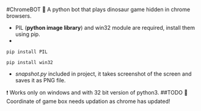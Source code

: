 #ChromeBOT
:frog: A python bot that plays dinosaur game hidden in chrome browsers.

* PIL (**python image library**) and win32 module are required, install them using pip.
* 
 ```
 pip install PIL
 
 pip install win32
 ```
* *snapshot.py* included in project, it takes screenshot of the screen and saves it as PNG file.

:heavy_exclamation_mark: Works only on windows and with 32 bit version of python3.
##TODO :older_man:
Coordinate of game box needs updation as chrome has updated!
